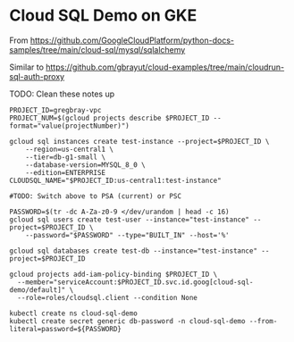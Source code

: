 # Cloud SQL Demo on GKE

From https://github.com/GoogleCloudPlatform/python-docs-samples/tree/main/cloud-sql/mysql/sqlalchemy

Similar to https://github.com/gbrayut/cloud-examples/tree/main/cloudrun-sql-auth-proxy

TODO: Clean these notes up

```
PROJECT_ID=gregbray-vpc
PROJECT_NUM=$(gcloud projects describe $PROJECT_ID --format="value(projectNumber)")

gcloud sql instances create test-instance --project=$PROJECT_ID \
    --region=us-central1 \
    --tier=db-g1-small \
    --database-version=MYSQL_8_0 \
    --edition=ENTERPRISE
CLOUDSQL_NAME="$PROJECT_ID:us-central1:test-instance"

#TODO: Switch above to PSA (current) or PSC

PASSWORD=$(tr -dc A-Za-z0-9 </dev/urandom | head -c 16)
gcloud sql users create test-user --instance="test-instance" --project=$PROJECT_ID \
    --password="$PASSWORD" --type="BUILT_IN" --host='%'

gcloud sql databases create test-db --instance="test-instance" --project=$PROJECT_ID

gcloud projects add-iam-policy-binding $PROJECT_ID \
  --member="serviceAccount:$PROJECT_ID.svc.id.goog[cloud-sql-demo/default]" \
  --role=roles/cloudsql.client --condition None

kubectl create ns cloud-sql-demo
kubectl create secret generic db-password -n cloud-sql-demo --from-literal=password=${PASSWORD}
```
